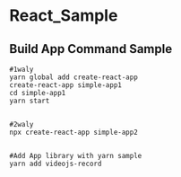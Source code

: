 # React_Sample


## Build App Command Sample


```
#1waly
yarn global add create-react-app
create-react-app simple-app1
cd simple-app1
yarn start


#2waly
npx create-react-app simple-app2


#Add App library with yarn sample
yarn add videojs-record

```


## 

